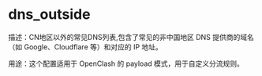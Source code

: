 # dns_outside
描述：CN地区以外的常见DNS列表,包含了常见的非中国地区 DNS 提供商的域名（如 Google、Cloudflare 等）和对应的 IP 地址。

用途：这个配置适用于 OpenClash 的 payload 模式，用于自定义分流规则。
